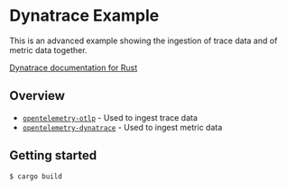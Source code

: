 # Dynatrace Example

This is an advanced example showing the ingestion of trace data and of metric data together.

[Dynatrace documentation for Rust]

## Overview

* [`opentelemetry-otlp`] - Used to ingest trace data
* [`opentelemetry-dynatrace`] - Used to ingest metric data

## Getting started

```sh
$ cargo build
```

[Dynatrace documentation for Rust]: https://www.dynatrace.com/support/help/extend-dynatrace/opentelemetry/opentelemetry-ingest/opent-rust/
[`opentelemetry-otlp`]: https://crates.io/crates/opentelemetry-otlp
[`opentelemetry-dynatrace`]: https://crates.io/crates/opentelemetry-dynatrace
